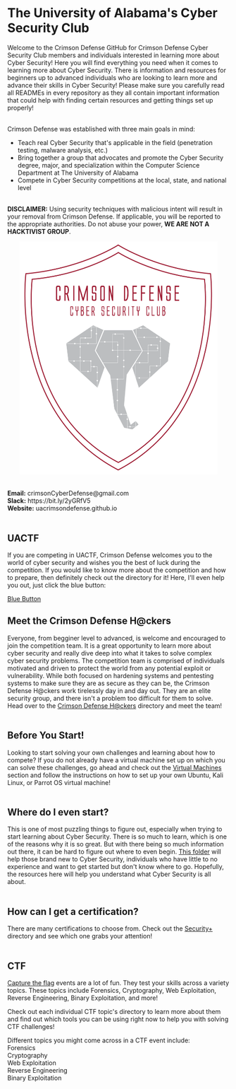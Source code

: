 # The University of Alabama's Cyber Security Club
Welcome to the Crimson Defense GitHub for Crimson Defense Cyber Security Club members and individuals interested in learning more about Cyber Security!
Here you will find everything you need when it comes to learning more about Cyber Security. There is information and resources for beginners up to advanced individuals who are looking to learn more and advance their skills in Cyber Security! Please make sure you carefully read all READMEs in every repository as they all contain important information that could help with finding certain resources and getting things set up properly!<br>
<br>

Crimson Defense was established with three main goals in mind:<br>
- Teach real Cyber Security that's applicable in the field (penetration testing, malware analysis, etc.)
- Bring together a group that advocates and promote the Cyber Security degree, major, and specialization within the Computer Science Department at The University of Alabama
- Compete in Cyber Security competitions at the local, state, and national level 

<br>
<b>DISCLAIMER:</b> Using security techniques with malicious intent will result in your removal from Crimson Defense. If applicable, you will be reported to the appropriate authorities. Do not abuse your power, <b>WE ARE NOT A HACKTIVIST GROUP</b>.

<p align="center">
<img width="450px" src="Archive/images/mainLogo.png" alt="Logo"/>
</p>
<br>
<b>Email:</b> crimsonCyberDefense@gmail.com <br>
<b>Slack:</b> https://bit.ly/2yGRfV5 <br>
<b>Website:</b> uacrimsondefense.github.io<br>
<br>

## <b>UACTF</b>
If you are competing in UACTF, Crimson Defense welcomes you to the world of cyber security and wishes you the best of luck during the competition. If you would like to know more about the competition and how to prepare, then definitely check out the directory for it! Here, I'll even help you out, just click the blue button: <br>

[Blue Button](/UACTF) <br>  


## <b>Meet the Crimson Defense H@ckers</b>
Everyone, from begginer level to advanced, is welcome and encouraged to join the competition team. It is a great opportunity to learn more about cyber security and really dive deep into what it takes to solve complex cyber security problems. The competition team is comprised of individuals motivated and driven to protect the world from any potential exploit or vulnerability. While both focused on hardening systems and pentesting systems to make sure they are as secure as they can be, the Crimson Defense H@ckers work tirelessly day in and day out. They are an elite security group, and there isn't a problem too difficult for them to solve. Head over to the [Crimson Defense H@ckers](/Crimson_Defense/Crimson_Defense_H@ckers) directory and meet the team! <br>
<br>

## <b>Before You Start!</b>
Looking to start solving your own challenges and learning about how to compete? If you do not already have a virtual machine set up on which you can solve these challenges, go ahead and check out the [Virtual Machines](/Crimson_Defense/Virtual_Machines) section and follow the instructions on how to set up your own Ubuntu, Kali Linux, or Parrot OS virtual machine! <br>
<br>

## <b>Where do I even start?</b>
This is one of most puzzling things to figure out, especially when trying to start learning about Cyber Security. There is so much to learn, which is one of the reasons why it is so great. But with there being so much information out there, it can be hard to figure out where to even begin. [This folder](/Crimson_Defense/0_Where_To_Start) will help those brand new to Cyber Security, individuals who have little to no experience and want to get started but don't know where to go. Hopefully, the resources here will help you understand what Cyber Security is all about.<br>
<br>

## <b>How can I get a certification?</b> 
There are many certifications to choose from. Check out the [Security+](/Crimson_Defense/Security+More) directory and see which one grabs your attention!<br>
<br>

## <b>CTF</b>
[Capture the flag](/Crimson_Defense/Skills) events are a lot of fun. They test your skills across a variety topics. These topics include Forensics, Cryptography, Web Exploitation, Reverse Engineering, Binary Exploitation, and more!<br> 

Check out each individual CTF topic's directory to learn more about them and find out which tools you can be using right now to help you with solving CTF challenges!<br>

Different topics you might come across in a CTF event include:<br>
Forensics <br>
Cryptography <br>
Web Exploitation <br>
Reverse Engineering <br>
Binary Exploitation
